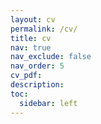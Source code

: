 ```yaml
---
layout: cv
permalink: /cv/
title: cv
nav: true
nav_exclude: false
nav_order: 5
cv_pdf:
description:
toc:
  sidebar: left
---
```

